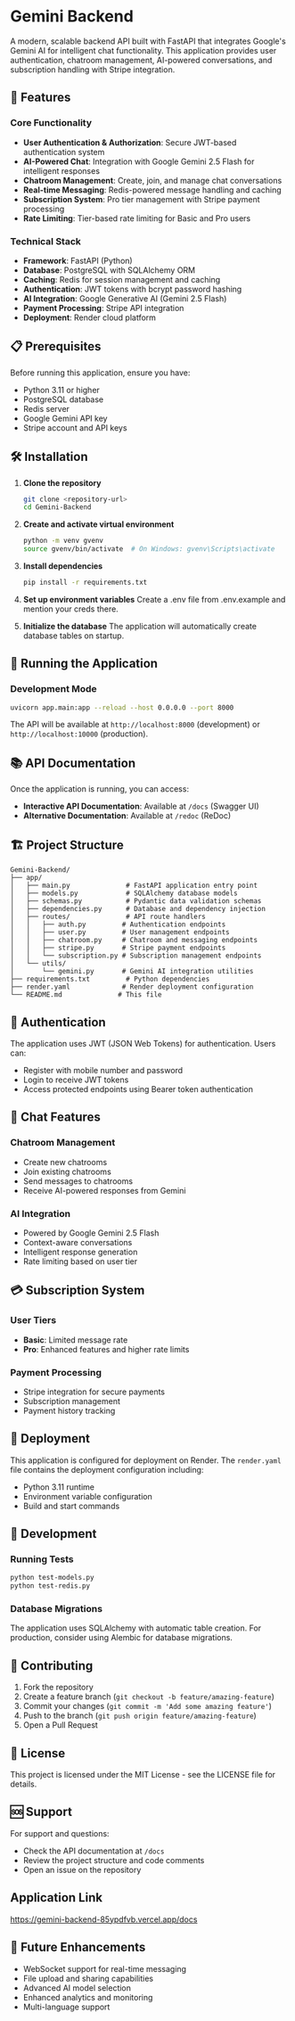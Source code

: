 # Gemini Backend

A modern, scalable backend API built with FastAPI that integrates Google's Gemini AI for intelligent chat functionality. This application provides user authentication, chatroom management, AI-powered conversations, and subscription handling with Stripe integration.

## 🚀 Features

### Core Functionality
- **User Authentication & Authorization**: Secure JWT-based authentication system
- **AI-Powered Chat**: Integration with Google Gemini 2.5 Flash for intelligent responses
- **Chatroom Management**: Create, join, and manage chat conversations
- **Real-time Messaging**: Redis-powered message handling and caching
- **Subscription System**: Pro tier management with Stripe payment processing
- **Rate Limiting**: Tier-based rate limiting for Basic and Pro users

### Technical Stack
- **Framework**: FastAPI (Python)
- **Database**: PostgreSQL with SQLAlchemy ORM
- **Caching**: Redis for session management and caching
- **Authentication**: JWT tokens with bcrypt password hashing
- **AI Integration**: Google Generative AI (Gemini 2.5 Flash)
- **Payment Processing**: Stripe API integration
- **Deployment**: Render cloud platform

## 📋 Prerequisites

Before running this application, ensure you have:

- Python 3.11 or higher
- PostgreSQL database
- Redis server
- Google Gemini API key
- Stripe account and API keys

## 🛠️ Installation

1. **Clone the repository**
   ```bash
   git clone <repository-url>
   cd Gemini-Backend
   ```

2. **Create and activate virtual environment**
   ```bash
   python -m venv gvenv
   source gvenv/bin/activate  # On Windows: gvenv\Scripts\activate
   ```

3. **Install dependencies**
   ```bash
   pip install -r requirements.txt
   ```

4. **Set up environment variables**
   Create a .env file from .env.example and mention your creds there.

5. **Initialize the database**
   The application will automatically create database tables on startup.

## 🚀 Running the Application

### Development Mode
```bash
uvicorn app.main:app --reload --host 0.0.0.0 --port 8000
```

The API will be available at `http://localhost:8000` (development) or `http://localhost:10000` (production).

## 📚 API Documentation

Once the application is running, you can access:
- **Interactive API Documentation**: Available at `/docs` (Swagger UI)
- **Alternative Documentation**: Available at `/redoc` (ReDoc)

## 🏗️ Project Structure

```
Gemini-Backend/
├── app/
│   ├── main.py              # FastAPI application entry point
│   ├── models.py            # SQLAlchemy database models
│   ├── schemas.py           # Pydantic data validation schemas
│   ├── dependencies.py      # Database and dependency injection
│   ├── routes/              # API route handlers
│   │   ├── auth.py         # Authentication endpoints
│   │   ├── user.py         # User management endpoints
│   │   ├── chatroom.py     # Chatroom and messaging endpoints
│   │   ├── stripe.py       # Stripe payment endpoints
│   │   └── subscription.py # Subscription management endpoints
│   └── utils/
│       └── gemini.py       # Gemini AI integration utilities
├── requirements.txt         # Python dependencies
├── render.yaml             # Render deployment configuration
└── README.md              # This file
```

## 🔐 Authentication

The application uses JWT (JSON Web Tokens) for authentication. Users can:
- Register with mobile number and password
- Login to receive JWT tokens
- Access protected endpoints using Bearer token authentication

## 💬 Chat Features

### Chatroom Management
- Create new chatrooms
- Join existing chatrooms
- Send messages to chatrooms
- Receive AI-powered responses from Gemini

### AI Integration
- Powered by Google Gemini 2.5 Flash
- Context-aware conversations
- Intelligent response generation
- Rate limiting based on user tier

## 💳 Subscription System

### User Tiers
- **Basic**: Limited message rate
- **Pro**: Enhanced features and higher rate limits

### Payment Processing
- Stripe integration for secure payments
- Subscription management
- Payment history tracking

## 🚀 Deployment

This application is configured for deployment on Render. The `render.yaml` file contains the deployment configuration including:
- Python 3.11 runtime
- Environment variable configuration
- Build and start commands

## 🔧 Development

### Running Tests
```bash
python test-models.py
python test-redis.py
```

### Database Migrations
The application uses SQLAlchemy with automatic table creation. For production, consider using Alembic for database migrations.

## 🤝 Contributing

1. Fork the repository
2. Create a feature branch (`git checkout -b feature/amazing-feature`)
3. Commit your changes (`git commit -m 'Add some amazing feature'`)
4. Push to the branch (`git push origin feature/amazing-feature`)
5. Open a Pull Request

## 📄 License

This project is licensed under the MIT License - see the LICENSE file for details.

## 🆘 Support

For support and questions:
- Check the API documentation at `/docs`
- Review the project structure and code comments
- Open an issue on the repository

## Application Link

   https://gemini-backend-85ypdfvb.vercel.app/docs

## 🔮 Future Enhancements

- WebSocket support for real-time messaging
- File upload and sharing capabilities
- Advanced AI model selection
- Enhanced analytics and monitoring
- Multi-language support
